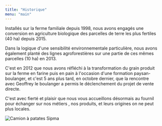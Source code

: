 ```yaml
---
title: "Historique"
menu: "main"
---
```


Installés sur la ferme familiale depuis 1998, nous avons engagés une
conversion en agriculture biologique des parcelles de terre les plus
fertiles (40 ha) depuis 2015.

Dans la logique d'une sensibilité environnementale particulière, nous
avons également planté des lignes agroforestières sur une partie de ces
mêmes parcelles (10 ha) en 2013.

C'est en 2012 que nous avons réfléchi à la transformation du grain
produit sur la ferme en farine puis en pain à l'occasion d'une formation
paysan-boulanger, et c'est 5 ans plus tard, en octobre dernier, que la
rencontre avec Geoffrey le boulanger a permis le déclenchement du projet
de vente directe.

C'est avec fierté et plaisir que nous vous accueillons désormais au
fournil pour échanger sur nos métiers , nos produits, et leurs origines
on ne peut plus locales.

<div class="text-center">
  <img class="fournil-content-img" src="{{< image >}}camion_patate.jpg" alt="Camion à patates Sipma">
</div>
